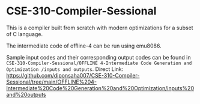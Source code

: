# CSE-310-Compiler-Sessional

This is a compiler built from scratch with modern optimizations for a subset of C language.

The intermediate code of offline-4 can be run using emu8086.

Sample input codes and their corresponding output codes can be found in `CSE-310-Compiler-Sessional/OFFLINE 4-Intermediate Code Generation and Optimization
/inputs and outputs`. Direct Link: https://github.com/diponsaha007/CSE-310-Compiler-Sessional/tree/main/OFFLINE%204-Intermediate%20Code%20Generation%20and%20Optimization/inputs%20and%20outputs
